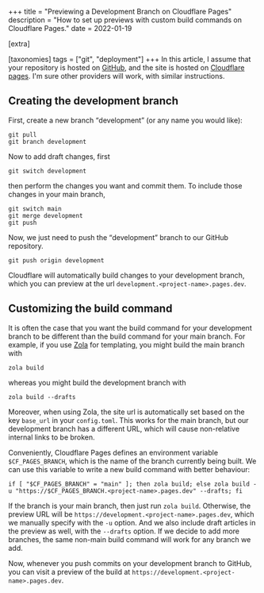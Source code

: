 +++
title = "Previewing a Development Branch on Cloudflare Pages"
description = "How to set up previews with custom build commands on Cloudflare Pages."
date = 2022-01-19

[extra]

[taxonomies]
tags = ["git", "deployment"]
+++
In this article, I assume that your repository is hosted on [GitHub](https://github.com), and the site is hosted on [Cloudflare pages](https://pages.cloudflare.com/).
I'm sure other providers will work, with similar instructions.

## Creating the development branch
First, create a new branch <q>development</q> (or any name you would like):
```
git pull
git branch development
```
Now to add draft changes, first
```
git switch development
```
then perform the changes you want and commit them. To include those changes in your main branch,
```
git switch main
git merge development
git push
```
Now, we just need to push the <q>development</q> branch to our GitHub repository.
```
git push origin development
```
Cloudflare will automatically build changes to your development branch, which you can preview at the url `development.<project-name>.pages.dev`.

## Customizing the build command
It is often the case that you want the build command for your development branch to be different than the build command for your main branch.
For example, if you use [Zola](https://getzola.org) for templating, you might build the main branch with
```
zola build
```
whereas you might build the development branch with
```
zola build --drafts
```
Moreover, when using Zola, the site url is automatically set based on the key `base_url` in your `config.toml`.
This works for the main branch, but our development branch has a different URL, which will cause non-relative internal links to be broken.

Conveniently, Cloudflare Pages defines an environment variable `$CF_PAGES_BRANCH`, which is the name of the branch currently being built.
We can use this variable to write a new build command with better behaviour:
```
if [ "$CF_PAGES_BRANCH" = "main" ]; then zola build; else zola build -u "https://$CF_PAGES_BRANCH.<project-name>.pages.dev" --drafts; fi
```
If the branch is your main branch, then just run `zola build`.
Otherwise, the preview URL will be `https://development.<project-name>.pages.dev`, which we manually specify with the `-u` option.
And we also include draft articles in the preview as well, with the `--drafts` option.
If we decide to add more branches, the same non-main build command will work for any branch we add.

Now, whenever you push commits on your development branch to GitHub, you can visit a preview of the build at `https://development.<project-name>.pages.dev`.
